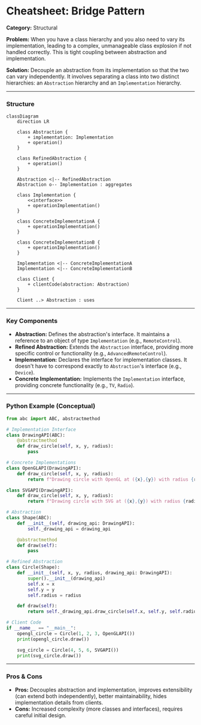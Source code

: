 
# Cheatsheet: Bridge Pattern

**Category:** Structural

**Problem:** When you have a class hierarchy and you also need to vary its implementation, leading to a complex, unmanageable class explosion if not handled correctly. This is tight coupling between abstraction and implementation.

**Solution:** Decouple an abstraction from its implementation so that the two can vary independently. It involves separating a class into two distinct hierarchies: an `Abstraction` hierarchy and an `Implementation` hierarchy.

---

### Structure

```mermaid
classDiagram
    direction LR

    class Abstraction {
        + implementation: Implementation
        + operation()
    }

    class RefinedAbstraction {
        + operation()
    }

    Abstraction <|-- RefinedAbstraction
    Abstraction o-- Implementation : aggregates

    class Implementation {
        <<interface>>
        + operationImplementation()
    }

    class ConcreteImplementationA {
        + operationImplementation()
    }

    class ConcreteImplementationB {
        + operationImplementation()
    }

    Implementation <|-- ConcreteImplementationA
    Implementation <|-- ConcreteImplementationB

    class Client {
        + clientCode(abstraction: Abstraction)
    }

    Client ..> Abstraction : uses
```

---

### Key Components

-   **Abstraction:** Defines the abstraction's interface. It maintains a reference to an object of type `Implementation` (e.g., `RemoteControl`).
-   **Refined Abstraction:** Extends the `Abstraction` interface, providing more specific control or functionality (e.g., `AdvancedRemoteControl`).
-   **Implementation:** Declares the interface for implementation classes. It doesn't have to correspond exactly to `Abstraction`'s interface (e.g., `Device`).
-   **Concrete Implementation:** Implements the `Implementation` interface, providing concrete functionality (e.g., `TV`, `Radio`).

---

### Python Example (Conceptual)

```python
from abc import ABC, abstractmethod

# Implementation Interface
class DrawingAPI(ABC):
    @abstractmethod
    def draw_circle(self, x, y, radius):
        pass

# Concrete Implementations
class OpenGLAPI(DrawingAPI):
    def draw_circle(self, x, y, radius):
        return f"Drawing circle with OpenGL at ({x},{y}) with radius {radius}"

class SVGAPI(DrawingAPI):
    def draw_circle(self, x, y, radius):
        return f"Drawing circle with SVG at ({x},{y}) with radius {radius}"

# Abstraction
class Shape(ABC):
    def __init__(self, drawing_api: DrawingAPI):
        self._drawing_api = drawing_api

    @abstractmethod
    def draw(self):
        pass

# Refined Abstraction
class Circle(Shape):
    def __init__(self, x, y, radius, drawing_api: DrawingAPI):
        super().__init__(drawing_api)
        self.x = x
        self.y = y
        self.radius = radius

    def draw(self):
        return self._drawing_api.draw_circle(self.x, self.y, self.radius)

# Client Code
if __name__ == "__main__":
    opengl_circle = Circle(1, 2, 3, OpenGLAPI())
    print(opengl_circle.draw())

    svg_circle = Circle(4, 5, 6, SVGAPI())
    print(svg_circle.draw())
```

---

### Pros & Cons

-   **Pros:** Decouples abstraction and implementation, improves extensibility (can extend both independently), better maintainability, hides implementation details from clients.
-   **Cons:** Increased complexity (more classes and interfaces), requires careful initial design.
